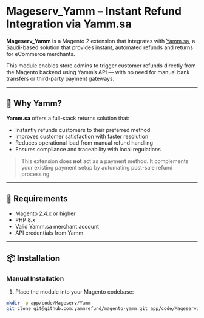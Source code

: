 # Mageserv_Yamm – Instant Refund Integration via Yamm.sa

**Mageserv_Yamm** is a Magento 2 extension that integrates with [Yamm.sa](https://yamm.sa/), a Saudi-based solution that provides instant, automated refunds and returns for eCommerce merchants.

This module enables store admins to trigger customer refunds directly from the Magento backend using Yamm’s API — with no need for manual bank transfers or third-party payment gateways.

---

## 🌟 Why Yamm?

**Yamm.sa** offers a full-stack returns solution that:
- Instantly refunds customers to their preferred method 
- Improves customer satisfaction with faster resolution
- Reduces operational load from manual refund handling
- Ensures compliance and traceability with local regulations

> This extension does **not** act as a payment method. It complements your existing payment setup by automating post-sale refund processing.

---

## 🧰 Requirements

- Magento 2.4.x or higher
- PHP 8.x
- Valid Yamm.sa merchant account
- API credentials from Yamm

---

## 📦 Installation

### Manual Installation

1. Place the module into your Magento codebase:

```bash
mkdir -p app/code/Mageserv/Yamm
git clone git@github.com:yammrefund/magento-yamm.git app/code/Mageserv/Yamm
